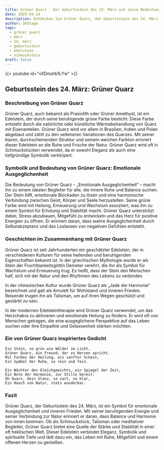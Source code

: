 ```yaml
---
title: Grüner Quarz - Der Geburtsstein des 24. März und seine Bedeutung
date: 2025-03-24
description: Entdecken Sie Grüner Quarz, den Geburtsstein des 24. März, der Emotionale Ausgeglichenheit symbolisiert. Seine Symbolik und Geschichte werden Sie inspirieren.
author: 365tage
tags:
  - grüner quarz
  - märz
  - 24. märz
  - geburtsstein
  - edelstein
  - schmuckstein
draft: false
---
```


{{< youtube id="vXDnuhb1LYw" >}}


## Geburtsstein des 24. März: Grüner Quarz

### Beschreibung von Grüner Quarz

Grüner Quarz, auch bekannt als Prasiolith oder Grüner Amethyst, ist ein Edelstein, der durch seine beruhigende grüne Farbe besticht. Diese Farbe entsteht durch die natürliche oder künstliche Wärmebehandlung von Quarz mit Eisenanteilen. Grüner Quarz wird vor allem in Brasilien, Indien und Polen abgebaut und zählt zu den selteneren Variationen des Quarzes. Mit seiner klaren, durchscheinenden Struktur und seinem weichen Farbton erinnert dieser Edelstein an die Ruhe und Frische der Natur. Grüner Quarz wird oft in Schmuckstücken verwendet, da er sowohl Eleganz als auch eine tiefgründige Symbolik verkörpert.

### Symbolik und Bedeutung von Grüner Quarz: Emotionale Ausgeglichenheit

Die Bedeutung von Grüner Quarz – „Emotionale Ausgeglichenheit“ – macht ihn zu einem idealen Begleiter für alle, die innere Ruhe und Balance suchen. Der Stein hilft, emotionale Blockaden zu lösen und eine harmonische Verbindung zwischen Geist, Körper und Seele herzustellen. Seine grüne Farbe wird mit Heilung, Erneuerung und Wachstum assoziiert, was ihn zu einem Symbol für Erholung und Stabilität macht. Grüner Quarz unterstützt dabei, Stress abzubauen, Mitgefühl zu entwickeln und das Herz für positive Energien zu öffnen. Er erinnert daran, dass wahre Ausgeglichenheit durch Selbstakzeptanz und das Loslassen von negativen Gefühlen entsteht.

### Geschichten im Zusammenhang mit Grüner Quarz

Grüner Quarz ist seit Jahrhunderten ein geschätzter Edelstein, der in verschiedenen Kulturen für seine heilenden und beruhigenden Eigenschaften bekannt ist. In der griechischen Mythologie wurde er als Stein der Fruchtbarkeitsgöttin Demeter verehrt, die ihn als Symbol für Wachstum und Erneuerung trug. Es heißt, dass der Stein den Menschen half, sich mit der Natur und den Rhythmen des Lebens zu verbinden.

In der chinesischen Kultur wurde Grüner Quarz als „Jade der Harmonie“ bezeichnet und galt als Amulett für Wohlstand und inneren Frieden. Reisende trugen ihn als Talisman, um auf ihren Wegen geschützt und gestärkt zu sein.

In der modernen Edelsteintherapie wird Grüner Quarz verwendet, um das Herzchakra zu aktivieren und emotionale Heilung zu fördern. Er wird oft von Menschen getragen, die eine ausgeglichene Perspektive auf das Leben suchen oder ihre Empathie und Gelassenheit stärken möchten.

### Ein von Grüner Quarz inspiriertes Gedicht

```
Ein Stein, so grün wie Wälder im Licht,  
Grüner Quarz, ein Freund, der zu Herzen spricht.  
Mit Farben der Heilung, ein sanfter Schein,  
Ein Symbol der Ruhe, so rein und fein.  

Ein Wächter des Gleichgewichts, ein Spiegel der Zeit,  
Ein Bote der Harmonie, zur Stille bereit.  
Oh Quarz, dein Glanz, so zart, so klar,  
Ein Hauch von Natur, stets wunderbar.  
```

### Fazit

Grüner Quarz, der Geburtsstein des 24. März, ist ein Symbol für emotionale Ausgeglichenheit und inneren Frieden. Mit seiner beruhigenden Energie und seiner Verbindung zur Natur erinnert er daran, dass Balance und Harmonie von innen kommen. Ob als Schmuckstück, Talisman oder meditativer Begleiter, Grüner Quarz bietet eine Quelle der Stärke und Stabilität in einer oft hektischen Welt. Dieser Edelstein verbindet Eleganz, Symbolik und spirituelle Tiefe und lädt dazu ein, das Leben mit Ruhe, Mitgefühl und einem offenen Herzen zu genießen.